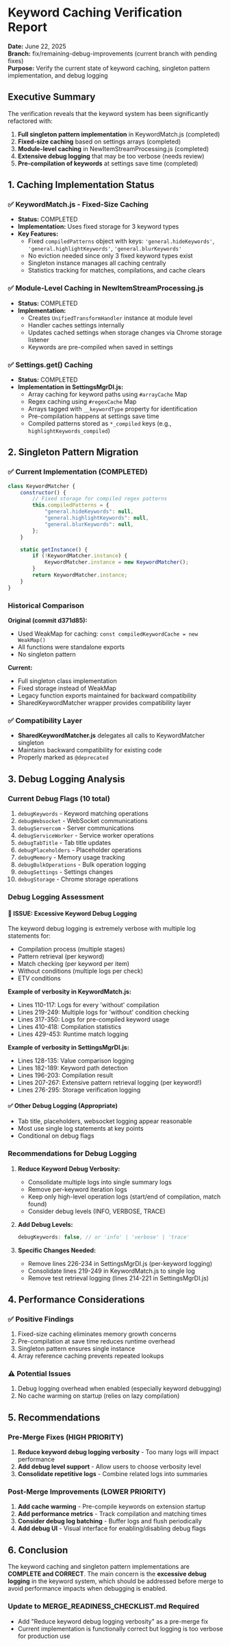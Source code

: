 # Keyword Caching Verification Report

**Date:** June 22, 2025  
**Branch:** fix/remaining-debug-improvements (current branch with pending fixes)  
**Purpose:** Verify the current state of keyword caching, singleton pattern implementation, and debug logging

## Executive Summary

The verification reveals that the keyword system has been significantly refactored with:

1. **Full singleton pattern implementation** in KeywordMatch.js (completed)
2. **Fixed-size caching** based on settings arrays (completed)
3. **Module-level caching** in NewItemStreamProcessing.js (completed)
4. **Extensive debug logging** that may be too verbose (needs review)
5. **Pre-compilation of keywords** at settings save time (completed)

## 1. Caching Implementation Status

### ✅ KeywordMatch.js - Fixed-Size Caching

- **Status:** COMPLETED
- **Implementation:** Uses fixed storage for 3 keyword types
- **Key Features:**
    - Fixed `compiledPatterns` object with keys: `'general.hideKeywords'`, `'general.highlightKeywords'`, `'general.blurKeywords'`
    - No eviction needed since only 3 fixed keyword types exist
    - Singleton instance manages all caching centrally
    - Statistics tracking for matches, compilations, and cache clears

### ✅ Module-Level Caching in NewItemStreamProcessing.js

- **Status:** COMPLETED
- **Implementation:**
    - Creates `UnifiedTransformHandler` instance at module level
    - Handler caches settings internally
    - Updates cached settings when storage changes via Chrome storage listener
    - Keywords are pre-compiled when saved in settings

### ✅ Settings.get() Caching

- **Status:** COMPLETED
- **Implementation in SettingsMgrDI.js:**
    - Array caching for keyword paths using `#arrayCache` Map
    - Regex caching using `#regexCache` Map
    - Arrays tagged with `__keywordType` property for identification
    - Pre-compilation happens at settings save time
    - Compiled patterns stored as `*_compiled` keys (e.g., `highlightKeywords_compiled`)

## 2. Singleton Pattern Migration

### ✅ Current Implementation (COMPLETED)

```javascript
class KeywordMatcher {
	constructor() {
		// Fixed storage for compiled regex patterns
		this.compiledPatterns = {
			"general.hideKeywords": null,
			"general.highlightKeywords": null,
			"general.blurKeywords": null,
		};
	}

	static getInstance() {
		if (!KeywordMatcher.instance) {
			KeywordMatcher.instance = new KeywordMatcher();
		}
		return KeywordMatcher.instance;
	}
}
```

### Historical Comparison

**Original (commit d371d85):**

- Used WeakMap for caching: `const compiledKeywordCache = new WeakMap()`
- All functions were standalone exports
- No singleton pattern

**Current:**

- Full singleton class implementation
- Fixed storage instead of WeakMap
- Legacy function exports maintained for backward compatibility
- SharedKeywordMatcher wrapper provides compatibility layer

### ✅ Compatibility Layer

- **SharedKeywordMatcher.js** delegates all calls to KeywordMatcher singleton
- Maintains backward compatibility for existing code
- Properly marked as `@deprecated`

## 3. Debug Logging Analysis

### Current Debug Flags (10 total)

1. `debugKeywords` - Keyword matching operations
2. `debugWebsocket` - WebSocket communications
3. `debugServercom` - Server communications
4. `debugServiceWorker` - Service worker operations
5. `debugTabTitle` - Tab title updates
6. `debugPlaceholders` - Placeholder operations
7. `debugMemory` - Memory usage tracking
8. `debugBulkOperations` - Bulk operation logging
9. `debugSettings` - Settings changes
10. `debugStorage` - Chrome storage operations

### Debug Logging Assessment

#### 🔴 ISSUE: Excessive Keyword Debug Logging

The keyword debug logging is extremely verbose with multiple log statements for:

- Compilation process (multiple stages)
- Pattern retrieval (per keyword)
- Match checking (per keyword per item)
- Without conditions (multiple logs per check)
- ETV conditions

**Example of verbosity in KeywordMatch.js:**

- Lines 110-117: Logs for every 'without' compilation
- Lines 219-249: Multiple logs for 'without' condition checking
- Lines 317-350: Logs for pre-compiled keyword usage
- Lines 410-418: Compilation statistics
- Lines 429-453: Runtime match logging

**Example of verbosity in SettingsMgrDI.js:**

- Lines 128-135: Value comparison logging
- Lines 182-189: Keyword path detection
- Lines 196-203: Compilation result
- Lines 207-267: Extensive pattern retrieval logging (per keyword!)
- Lines 276-295: Storage verification logging

#### ✅ Other Debug Logging (Appropriate)

- Tab title, placeholders, websocket logging appear reasonable
- Most use single log statements at key points
- Conditional on debug flags

### Recommendations for Debug Logging

1. **Reduce Keyword Debug Verbosity:**

    - Consolidate multiple logs into single summary logs
    - Remove per-keyword iteration logs
    - Keep only high-level operation logs (start/end of compilation, match found)
    - Consider debug levels (INFO, VERBOSE, TRACE)

2. **Add Debug Levels:**

    ```javascript
    debugKeywords: false, // or 'info' | 'verbose' | 'trace'
    ```

3. **Specific Changes Needed:**
    - Remove lines 226-234 in SettingsMgrDI.js (per-keyword logging)
    - Consolidate lines 219-249 in KeywordMatch.js to single log
    - Remove test retrieval logging (lines 214-221 in SettingsMgrDI.js)

## 4. Performance Considerations

### ✅ Positive Findings

1. Fixed-size caching eliminates memory growth concerns
2. Pre-compilation at save time reduces runtime overhead
3. Singleton pattern ensures single instance
4. Array reference caching prevents repeated lookups

### ⚠️ Potential Issues

1. Debug logging overhead when enabled (especially keyword debugging)
2. No cache warming on startup (relies on lazy compilation)

## 5. Recommendations

### Pre-Merge Fixes (HIGH PRIORITY)

1. **Reduce keyword debug logging verbosity** - Too many logs will impact performance
2. **Add debug level support** - Allow users to choose verbosity level
3. **Consolidate repetitive logs** - Combine related logs into summaries

### Post-Merge Improvements (LOWER PRIORITY)

1. **Add cache warming** - Pre-compile keywords on extension startup
2. **Add performance metrics** - Track compilation and matching times
3. **Consider debug log batching** - Buffer logs and flush periodically
4. **Add debug UI** - Visual interface for enabling/disabling debug flags

## 6. Conclusion

The keyword caching and singleton pattern implementations are **COMPLETE and CORRECT**. The main concern is the **excessive debug logging** in the keyword system, which should be addressed before merge to avoid performance impacts when debugging is enabled.

### Update to MERGE_READINESS_CHECKLIST.md Required

- Add "Reduce keyword debug logging verbosity" as a pre-merge fix
- Current implementation is functionally correct but logging is too verbose for production use
